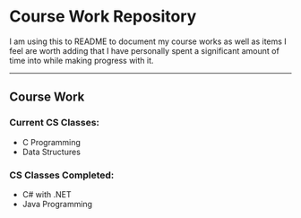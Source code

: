# Course Work Repository
  I am using this to README to document my course works as well as items I feel
  are worth adding that I have personally spent a significant amount of time
  into while making progress with it.


-----
## Course Work
### Current CS Classes:
* C Programming
* Data Structures

### CS Classes Completed:
* C# with .NET
* Java Programming

